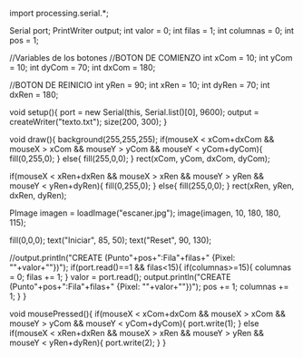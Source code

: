 import processing.serial.*;

Serial port;
PrintWriter output;
int valor = 0;
int filas = 1;
int columnas = 0;
int pos = 1;

//Variables de los botones
//BOTON DE COMIENZO
int xCom = 10;
int yCom = 10;
int dyCom = 70;
int dxCom = 180;

//BOTON DE REINICIO
int yRen = 90;
int xRen = 10;
int dyRen = 70;
int dxRen = 180;

void setup(){
  port = new Serial(this, Serial.list()[0], 9600);
  output = createWriter("texto.txt");
  size(200, 300);
}

void draw(){
  background(255,255,255);
  if(mouseX < xCom+dxCom && mouseX > xCom && mouseY > yCom && mouseY < yCom+dyCom){
    fill(0,255,0);
  }
  else{
    fill(255,0,0);
  }
  rect(xCom, yCom, dxCom, dyCom);
  
  if(mouseX < xRen+dxRen && mouseX > xRen && mouseY > yRen && mouseY < yRen+dyRen){
    fill(0,255,0);
  }
  else{
    fill(255,0,0);
  }
  rect(xRen, yRen, dxRen, dyRen);
  
  PImage imagen = loadImage("escaner.jpg");
  image(imagen, 10, 180, 180, 115);
  
  fill(0,0,0);
  text("Iniciar", 85, 50);
  text("Reset", 90, 130);
  
  //output.println("CREATE (Punto"+pos+":Fila"+filas+" {Pixel: \""+valor+"\"})");
  if(port.read()==1 && filas<15){
    if(columnas>=15){
      columnas = 0;
      filas += 1;
    }
    valor = port.read();
    output.println("CREATE (Punto"+pos+":Fila"+filas+" {Pixel: \""+valor+"\"})");
    pos += 1;
    columnas += 1;
  }
}

void mousePressed(){
 if(mouseX < xCom+dxCom && mouseX > xCom && mouseY > yCom && mouseY < yCom+dyCom){
    port.write(1);
  }
 else if(mouseX < xRen+dxRen && mouseX > xRen && mouseY > yRen && mouseY < yRen+dyRen){
    port.write(2);
  } 
}
